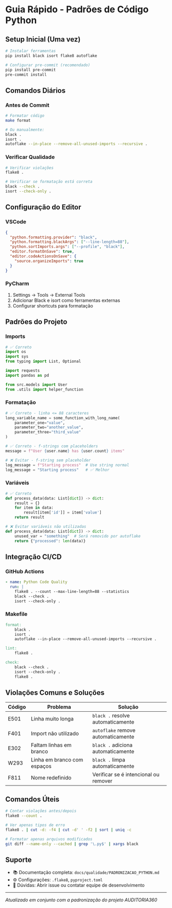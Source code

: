 # Guia Rápido - Padrões de Código Python

## Setup Inicial (Uma vez)

```bash
# Instalar ferramentas
pip install black isort flake8 autoflake

# Configurar pre-commit (recomendado)
pip install pre-commit
pre-commit install
```

## Comandos Diários

### Antes de Commit

```bash
# Formatar código
make format

# Ou manualmente:
black .
isort .
autoflake --in-place --remove-all-unused-imports --recursive .
```

### Verificar Qualidade

```bash
# Verificar violações
flake8 .

# Verificar se formatação está correta
black --check .
isort --check-only .
```

## Configuração do Editor

### VSCode

```json
{
  "python.formatting.provider": "black",
  "python.formatting.blackArgs": ["--line-length=88"],
  "python.sortImports.args": ["--profile", "black"],
  "editor.formatOnSave": true,
  "editor.codeActionsOnSave": {
    "source.organizeImports": true
  }
}
```

### PyCharm

1. Settings → Tools → External Tools
2. Adicionar Black e isort como ferramentas externas
3. Configurar shortcuts para formatação

## Padrões do Projeto

### Imports

```python
# ✅ Correto
import os
import sys
from typing import List, Optional

import requests
import pandas as pd

from src.models import User
from .utils import helper_function
```

### Formatação

```python
# ✅ Correto - linha <= 88 caracteres
long_variable_name = some_function_with_long_name(
    parameter_one="value",
    parameter_two="another_value",
    parameter_three="third_value"
)

# ✅ Correto - f-strings com placeholders
message = f"User {user.name} has {user.count} items"

# ❌ Evitar - f-string sem placeholder
log_message = f"Starting process"  # Use string normal
log_message = "Starting process"   # ✅ Melhor
```

### Variáveis

```python
# ✅ Correto
def process_data(data: List[dict]) -> dict:
    result = {}
    for item in data:
        result[item['id']] = item['value']
    return result

# ❌ Evitar variáveis não utilizadas
def process_data(data: List[dict]) -> dict:
    unused_var = "something"  # Será removido por autoflake
    return {"processed": len(data)}
```

## Integração CI/CD

### GitHub Actions

```yaml
- name: Python Code Quality
  run: |
    flake8 . --count --max-line-length=88 --statistics
    black --check .
    isort --check-only .
```

### Makefile

```makefile
format:
	black .
	isort .
	autoflake --in-place --remove-all-unused-imports --recursive .

lint:
	flake8 .

check:
	black --check .
	isort --check-only .
	flake8 .
```

## Violações Comuns e Soluções

| Código | Problema                    | Solução                               |
| ------ | --------------------------- | ------------------------------------- |
| E501   | Linha muito longa           | `black .` resolve automaticamente     |
| F401   | Import não utilizado        | `autoflake` remove automaticamente    |
| E302   | Faltam linhas em branco     | `black .` adiciona automaticamente    |
| W293   | Linha em branco com espaços | `black .` limpa automaticamente       |
| F811   | Nome redefinido             | Verificar se é intencional ou remover |

## Comandos Úteis

```bash
# Contar violações antes/depois
flake8 --count .

# Ver apenas tipos de erro
flake8 . | cut -d: -f4 | cut -d' ' -f2 | sort | uniq -c

# Formatar apenas arquivos modificados
git diff --name-only --cached | grep '\.py$' | xargs black
```

## Suporte

- 📚 Documentação completa: `docs/qualidade/PADRONIZACAO_PYTHON.md`
- ⚙️ Configurações: `.flake8`, `pyproject.toml`
- 🤝 Dúvidas: Abrir issue ou contatar equipe de desenvolvimento

---

_Atualizado em conjunto com a padronização do projeto AUDITORIA360_
